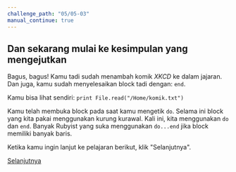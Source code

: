 ```yaml
---
challenge_path: "05/05-03"
manual_continue: true
---
```


## Dan sekarang mulai ke kesimpulan yang mengejutkan

Bagus, bagus! Kamu tadi sudah menambah komik *XKCD* ke dalam jajaran. Dan juga, kamu sudah menyelesaikan block tadi dengan: `end`.

Kamu bisa lihat sendiri: `print File.read("/Home/komik.txt")`

Kamu telah membuka block pada saat kamu mengetik `do`. Selama ini block yang kita pakai menggunakan kurung kurawal. Kali ini, kita menggunakan `do` dan `end`. Banyak Rubyist yang suka menggunakan `do...end` jika block memiliki banyak baris.

Ketika kamu ingin lanjut ke pelajaran berikut, klik "Selanjutnya".

<div class="cta-with-btn">
	<a href="06.html" class="btn-cta btn-cta-selanjutnya js-challenge-link">Selanjutnya</a>
</div>
